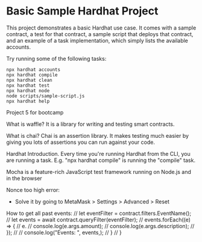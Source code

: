 # Basic Sample Hardhat Project

This project demonstrates a basic Hardhat use case. It comes with a sample contract, a test for that contract, a sample script that deploys that contract, and an example of a task implementation, which simply lists the available accounts.

Try running some of the following tasks:

```shell
npx hardhat accounts
npx hardhat compile
npx hardhat clean
npx hardhat test
npx hardhat node
node scripts/sample-script.js
npx hardhat help
```

Project 5 for bootcamp

What is waffle?
It is a library for writing and testing smart contracts.

What is chai?
Chai is an assertion library. It makes testing much easier by giving you lots of assertions you can run against your code.

Hardhat Introduction.
Every time you're running Hardhat from the CLI, you are running a task. E.g. "npx hardhat compile" is running the "compile" task.

Mocha is a feature-rich JavaScript test framework running on Node.js and in the browser

Nonce too high error:

- Solve it by going to MetaMask > Settings > Advanced > Reset

How to get all past events:
// let eventFilter = contract.filters.EventName();
// let events = await contract.queryFilter(eventFilter);
// events.forEach((e) => {
// e.
// console.log(e.args.amount);
// console.log(e.args.description);
// });
// // console.log("Events: ", events,);
// }
// }

